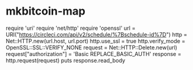 # mkbitcoin-map
require 'uri' require 'net/http' require 'openssl'  url = URI("https://circleci.com/api/v2/schedule/%7Bschedule-id%7D")  http = Net::HTTP.new(url.host, url.port) http.use_ssl = true http.verify_mode = OpenSSL::SSL::VERIFY_NONE  request = Net::HTTP::Delete.new(url) request["authorization"] = 'Basic REPLACE_BASIC_AUTH'  response = http.request(request) puts response.read_body
